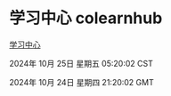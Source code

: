 # 学习中心 colearnhub
[学习中心](http://219.139.199.238:56308/colearnhub/)

2024年 10月 25日 星期五 05:20:02 CST

2024年 10月 24日 星期四 21:20:02 GMT
